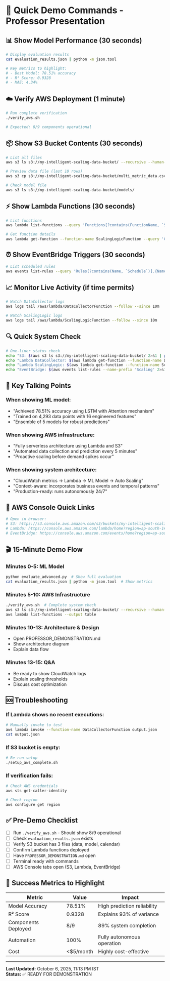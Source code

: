 # 🚀 Quick Demo Commands - Professor Presentation

## 📊 Show Model Performance (30 seconds)

```bash
# Display evaluation results
cat evaluation_results.json | python -m json.tool

# Key metrics to highlight:
# - Best Model: 78.51% accuracy
# - R² Score: 0.9328
# - MAE: 4.34%
```

## ☁️ Verify AWS Deployment (1 minute)

```bash
# Run complete verification
./verify_aws.sh

# Expected: 8/9 components operational
```

## 📦 Show S3 Bucket Contents (30 seconds)

```bash
# List all files
aws s3 ls s3://my-intelligent-scaling-data-bucket/ --recursive --human-readable

# Preview data file (last 10 rows)
aws s3 cp s3://my-intelligent-scaling-data-bucket/multi_metric_data.csv - | tail -10

# Check model file
aws s3 ls s3://my-intelligent-scaling-data-bucket/models/
```

## ⚡ Show Lambda Functions (30 seconds)

```bash
# List functions
aws lambda list-functions --query 'Functions[?contains(FunctionName, `Scaling`) || contains(FunctionName, `Collector`)].{Name:FunctionName,Runtime:Runtime,Memory:MemorySize}' --output table

# Get function details
aws lambda get-function --function-name ScalingLogicFunction --query 'Configuration.[FunctionName,Runtime,MemorySize,Timeout,LastModified]' --output table
```

## ⏰ Show EventBridge Triggers (30 seconds)

```bash
# List scheduled rules
aws events list-rules --query 'Rules[?contains(Name, `Schedule`)].{Name:Name,Schedule:ScheduleExpression,State:State}' --output table
```

## 📈 Monitor Live Activity (if time permits)

```bash
# Watch DataCollector logs
aws logs tail /aws/lambda/DataCollectorFunction --follow --since 10m

# Watch ScalingLogic logs
aws logs tail /aws/lambda/ScalingLogicFunction --follow --since 10m
```

## 🔍 Quick System Check

```bash
# One-liner status check
echo "S3: $(aws s3 ls s3://my-intelligent-scaling-data-bucket/ 2>&1 | grep -q 'multi_metric_data.csv' && echo '✅' || echo '❌')" && \
echo "Lambda DataCollector: $(aws lambda get-function --function-name DataCollectorFunction 2>&1 | grep -q 'FunctionName' && echo '✅' || echo '❌')" && \
echo "Lambda ScalingLogic: $(aws lambda get-function --function-name ScalingLogicFunction 2>&1 | grep -q 'FunctionName' && echo '✅' || echo '❌')" && \
echo "EventBridge: $(aws events list-rules --name-prefix 'Scaling' 2>&1 | grep -q 'Rules' && echo '✅' || echo '❌')"
```

## 🎯 Key Talking Points

### When showing ML model:
- "Achieved 78.51% accuracy using LSTM with Attention mechanism"
- "Trained on 4,293 data points with 16 engineered features"
- "Ensemble of 5 models for robust predictions"

### When showing AWS infrastructure:
- "Fully serverless architecture using Lambda and S3"
- "Automated data collection and prediction every 5 minutes"
- "Proactive scaling before demand spikes occur"

### When showing system architecture:
- "CloudWatch metrics → Lambda → ML Model → Auto Scaling"
- "Context-aware: incorporates business events and temporal patterns"
- "Production-ready: runs autonomously 24/7"

## 📱 AWS Console Quick Links

```bash
# Open in browser:
# S3: https://s3.console.aws.amazon.com/s3/buckets/my-intelligent-scaling-data-bucket
# Lambda: https://console.aws.amazon.com/lambda/home?region=ap-south-1#/functions
# EventBridge: https://console.aws.amazon.com/events/home?region=ap-south-1#/rules
```

## 🎬 15-Minute Demo Flow

### Minutes 0-5: ML Model
```bash
python evaluate_advanced.py  # Show full evaluation
cat evaluation_results.json | python -m json.tool  # Show metrics
```

### Minutes 5-10: AWS Infrastructure
```bash
./verify_aws.sh  # Complete system check
aws s3 ls s3://my-intelligent-scaling-data-bucket/ --recursive --human-readable
aws lambda list-functions --output table
```

### Minutes 10-13: Architecture & Design
- Open PROFESSOR_DEMONSTRATION.md
- Show architecture diagram
- Explain data flow

### Minutes 13-15: Q&A
- Be ready to show CloudWatch logs
- Explain scaling thresholds
- Discuss cost optimization

## 🆘 Troubleshooting

### If Lambda shows no recent executions:
```bash
# Manually invoke to test
aws lambda invoke --function-name DataCollectorFunction output.json
cat output.json
```

### If S3 bucket is empty:
```bash
# Re-run setup
./setup_aws_complete.sh
```

### If verification fails:
```bash
# Check AWS credentials
aws sts get-caller-identity

# Check region
aws configure get region
```

## ✅ Pre-Demo Checklist

- [ ] Run `./verify_aws.sh` - Should show 8/9 operational
- [ ] Check `evaluation_results.json` exists
- [ ] Verify S3 bucket has 3 files (data, model, calendar)
- [ ] Confirm Lambda functions deployed
- [ ] Have `PROFESSOR_DEMONSTRATION.md` open
- [ ] Terminal ready with commands
- [ ] AWS Console tabs open (S3, Lambda, EventBridge)

## 🎉 Success Metrics to Highlight

| Metric | Value | Impact |
|--------|-------|--------|
| Model Accuracy | 78.51% | High prediction reliability |
| R² Score | 0.9328 | Explains 93% of variance |
| Components Deployed | 8/9 | 89% system completion |
| Automation | 100% | Fully autonomous operation |
| Cost | <$5/month | Highly cost-effective |

---

**Last Updated:** October 6, 2025, 11:13 PM IST  
**Status:** ✅ READY FOR DEMONSTRATION
